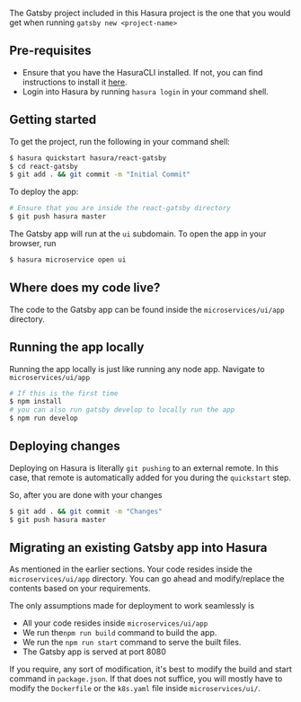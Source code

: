 The Gatsby project included in this Hasura project is the one that you would get when running `gatsby new <project-name>`

## Pre-requisites

- Ensure that you have the HasuraCLI installed. If not, you can find instructions to install it [here](https://docs.hasura.io/0.15/manual/install-hasura-cli.html).
- Login into Hasura by running `hasura login` in your command shell.

## Getting started 

To get the project, run the following in your command shell:

```bash
$ hasura quickstart hasura/react-gatsby
$ cd react-gatsby
$ git add . && git commit -m "Initial Commit"
```

To deploy the app:

```bash
# Ensure that you are inside the react-gatsby directory
$ git push hasura master
```

The Gatsby app will run at the `ui` subdomain. To open the app in your browser, run 

```bash
$ hasura microservice open ui
```

## Where does my code live?

The code to the Gatsby app can be found inside the `microservices/ui/app` directory.

## Running the app locally

Running the app locally is just like running any node app. Navigate to `microservices/ui/app`

```bash
# If this is the first time
$ npm install
# you can also run gatsby develop to locally run the app
$ npm run develop
```

## Deploying changes 

Deploying on Hasura is literally `git pushing` to an external remote. In this case, that remote is automatically added for you during the `quickstart` step. 

So, after you are done with your changes

```bash
$ git add . && git commit -m "Changes"
$ git push hasura master
```

## Migrating an existing Gatsby app into Hasura

As mentioned in the earlier sections. Your code resides inside the `microservices/ui/app` directory. You can go ahead and modify/replace the contents based on your requirements. 

The only assumptions made for deployment to work seamlessly is 
- All your code resides inside `microservices/ui/app`
- We run the`npm run build` command to build the app. 
- We run the `npm run start` command to serve the built files. 
- The Gatsby app is served at port 8080

If you require, any sort of modification, it's best to modify the build and start command in `package.json`. If that does not suffice, you will mostly have to modify the `Dockerfile` or the `k8s.yaml` file inside `microservices/ui/`. 
